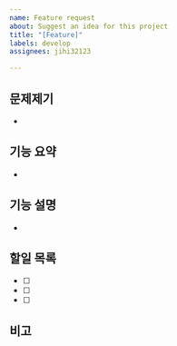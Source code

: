 ```yaml
---
name: Feature request
about: Suggest an idea for this project
title: "[Feature]"
labels: develop
assignees: jihi32123

---
```


## 문제제기
- 

## 기능 요약
- 

## 기능 설명
- 

## 할일 목록
-[ ] 
-[ ] 
-[ ] 


## 비고

